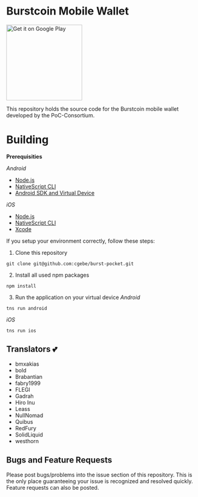 # Burstcoin Mobile Wallet

<a href='https://play.google.com/store/apps/details?id=org.icewave.burstcoinwallet&pcampaignid=MKT-Other-global-all-co-prtnr-py-PartBadge-Mar2515-1'><img alt='Get it on Google Play' width="200" src='https://play.google.com/intl/en_us/badges/images/generic/en_badge_web_generic.png'/></a>

This repository holds the source code for the Burstcoin mobile wallet developed by the PoC-Consortium.

# Building

**Prerequisities**

*Android*
- [Node.js](https://nodejs.org/en/download/package-manager/)
- [NativeScript CLI](https://docs.nativescript.org/angular/start/quick-setup#step-2-install-the-nativescript-cli)
- [Android SDK and Virtual Device](https://docs.nativescript.org/angular/start/quick-setup#step-3-install-ios-and-android-requirements)

*iOS*
- [Node.js](https://nodejs.org/en/download/package-manager/)
- [NativeScript CLI](https://docs.nativescript.org/angular/start/quick-setup#step-2-install-the-nativescript-cli)
- [Xcode](https://docs.nativescript.org/angular/start/quick-setup#step-3-install-ios-and-android-requirements)

If you setup your environment correctly, follow these steps:

1. Clone this repository

```
git clone git@github.com:cgebe/burst-pocket.git
```

2. Install all used npm packages

```
npm install
```

3. Run the application on your virtual device
*Android*
```
tns run android
```
*iOS*
```
tns run ios
```

## Translators :two_hearts:

- bmxakias
- bold
- Brabantian
- fabry1999
- FLEGI
- Gadrah
- Hiro Inu
- Leass
- NullNomad
- Quibus
- RedFury
- SolidLiquid
- westhorn

## Bugs and Feature Requests

Please post bugs/problems into the issue section of this repository. This is the only place guaranteeing your issue is recognized and resolved quickly. Feature requests can also be posted.
